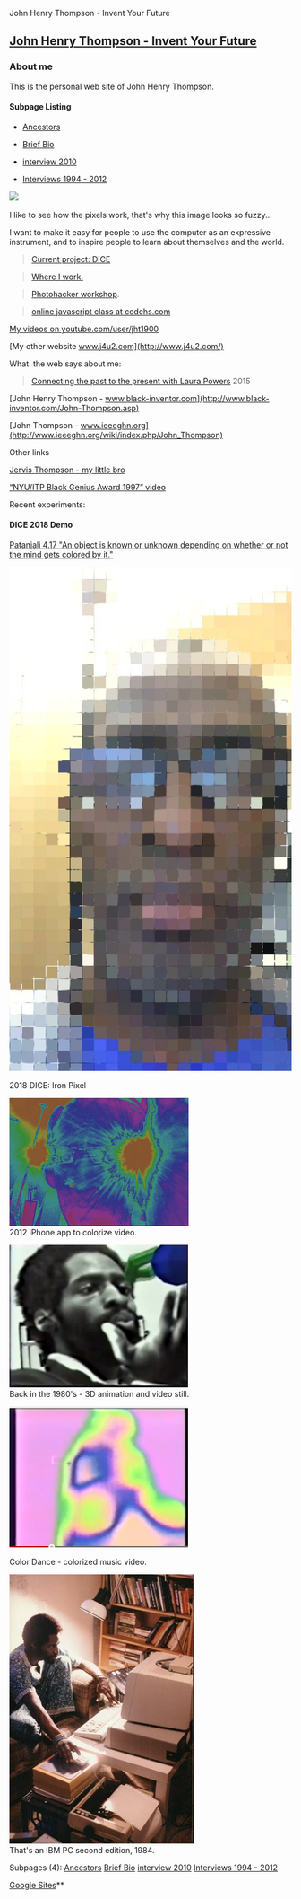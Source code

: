 John Henry Thompson - Invent Your Future

## [John Henry Thompson - Invent Your Future](index.html)

### About me

This is the personal web site of John Henry Thompson.

#### Subpage Listing

- [Ancestors](home/who-am-i.html)

- [Brief Bio](home/bio.html)

- [interview 2010](home/interview-2010.html)

- [Interviews 1994 - 2012](home/interviews.html)

[![](http://www.j4u2.com/jht/images/jt_cu.jpg)](http://www.j4u2.com/jht/images/jt_cu.jpg)

I like to see how the pixels work, that's why this image looks so fuzzy...

I want to make it easy for people to use the computer as an expressive instrument, and to inspire people to learn about themselves and the world.

> [Current project: DICE](3-dice.html)

>

> [Where I work.](iphone-apps.html)

> [Photohacker workshop](https://github.com/jht1900/photohacker).

> [online javascript class at codehs.com](http://codehs.com/go/7444)

[My videos on youtube.com/user/jht1900](http://www.youtube.com/user/jht1900)

[My other website www.j4u2.com](http://www.j4u2.com/)

>

What  the web says about me:

> [Connecting the past to the present with Laura Powers](https://www.youtube.com/watch?v=46rz6-uD_E4&list=PL_nujIbA6R4sYW-PQ0QNAu8vqJgPhUFeC) 2015

[John Henry Thompson - www.black-inventor.com](http://www.black-inventor.com/John-Thompson.asp)

[John Thompson - www.ieeeghn.org](http://www.ieeeghn.org/wiki/index.php/John_Thompson)

Other links

[Jervis Thompson - my little bro](http://www.jervo.com/blog/da-lingo-kid/)

[“NYU/ITP Black Genius Award 1997” video](http://www.youtube.com/watch?v=9OesTbXh5us)

Recent experiments:

#### DICE 2018 Demo

[Patanjali 4.17 "An object is known or unknown depending on whether or not the mind gets colored by it."](yoga/patanjani/book-4/417.html)

[![](_/rsrc/1540258178968/home/IMG_5174.jpg)](http://www.johnhenrythompson.com/home/IMG_5174.jpg?attredirects=0)

2018 DICE: Iron Pixel

[![](_/rsrc/1330015952311/home/glasses-height=228&width=320.png)](http://www.youtube.com/watch?v=a8xpj3_LyQM)  
2012 iPhone app to colorize video.

[![](_/rsrc/1330015591429/home/jht1984-3d-full-height=254&width=320.png)](http://www.youtube.com/watch?v=NDn-GaVp264)  
Back in the 1980's - 3D animation and video still.

[![](_/rsrc/1330016390621/home/colordance-height=251&width=320.png)](http://www.youtube.com/watch?v=-Gfe4iMPAGQ)

Color Dance - colorized music video.

[![](_/rsrc/1307476195091/home/83_jt_ibm_pc.jpg)](http://www.johnhenrythompson.com/home/83_jt_ibm_pc.jpg?attredirects=0)  
That's an IBM PC second edition, 1984.

Subpages (4): [Ancestors](home/who-am-i.html) [Brief Bio](home/bio.html) [interview 2010](home/interview-2010.html) [Interviews 1994 - 2012](home/interviews.html)

[Google Sites](http://sites.google.com/site)**
